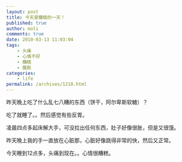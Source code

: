 ```yaml
---
layout: post
title: 今天是糟糕的一天！
published: true
author: moli
comments: true
date: 2010-03-13 11:03:04
tags:
    - 头痛
    - 心情不好
    - 糟糕
    - 腹胀
categories:
    - life
permalink: /archives/1218.html
---
```

昨天晚上吃了什么乱七八糟的东西（饼干，阿尔卑斯软糖）？

吃了就睡了。。然后感觉有些反胃。

凌晨四点多起床解大手，可没拉出任何东西，肚子好像很胀，但是又很饿。

昨天晚上我的手一直放在心脏那，心脏好像跳得非常的快，然后又正常。

今天睡到12点多，头痛到现在。。心情很糟糕。